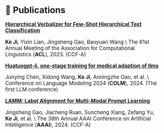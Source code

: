 # 📝 Publications

<div class='paper-box-text' style="font-size: larger;" markdown="1">

[**Hierarchical Verbalizer for Few-Shot Hierarchical Text Classification**](https://aclanthology.org/2023.acl-long.164.pdf)

**Ke Ji**, Yixin Lian, Jingsheng Gao, Baoyuan Wang \\
The 61st Annual Meeting of the Association for Computational Linguistics (**ACL**), 2023. (CCF-A)

[//]: # (📄 [**Paper**]&#40;https://aclanthology.org/2023.acl-long.164.pdf&#41; 🍔 [**Code**]&#40;https://github.com/1KE-JI/HierVerb&#41;)

</div>

<div class='paper-box-text' style="font-size: larger;" markdown="1">

[**Huatuogpt-ii, one-stage training for medical adaption of llms**](https://arxiv.org/pdf/2311.09774)

Junying Chen, Xidong Wang, **Ke Ji**, Anningzhe Gao, et al. \\
Conference on Language Modeling 2024 (**COLM**), 2024. (The first LLM conference)

[//]: # (📄 [**Paper**]&#40;https://arxiv.org/pdf/2311.09774&#41; 🍔 [**Code**]&#40;https://github.com/FreedomIntelligence/HuatuoGPT-II&#41;)

</div>


<div class='paper-box-text' style="font-size: larger;" markdown="1">

[**LAMM: Label Alignment for Multi-Modal Prompt Learning**](https://arxiv.org/abs/2312.08212.pdf)

Jingsheng Gao, Jiacheng Ruan, Suncheng Xiang, Zefang Yu, **Ke Ji**, et al. \\
The 38th Annual AAAI Conference on Artificial Intelligence (**AAAI**), 2024. (CCF-A)

[//]: # (📄 [**Paper**]&#40;https://arxiv.org/abs/2312.08212.pdf&#41; 🍔 [**Code**]&#40;https://github.com/gaojingsheng/LAMM&#41;)

</div>



